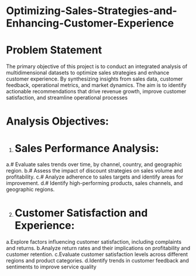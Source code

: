 # Optimizing-Sales-Strategies-and-Enhancing-Customer-Experience
# Problem Statement
The primary objective of this project is to conduct an integrated analysis of
multidimensional datasets to optimize sales strategies and enhance customer
experience. By synthesizing insights from sales data, customer feedback,
operational metrics, and market dynamics.
The aim is to identify actionable recommendations that drive revenue growth,
improve customer satisfaction, and streamline operational processes

# Analysis Objectives:
1. # Sales Performance Analysis:
a.# Evaluate sales trends over time, by channel, country, and geographic region.
b.# Assess the impact of discount strategies on sales volume and profitability.
c.# Analyze adherence to sales targets and identify areas for improvement.
d.# Identify high-performing products, sales channels, and geographic regions.

2.  # Customer Satisfaction and Experience:
a.Explore factors influencing customer satisfaction, including complaints and returns.
b.Analyze return rates and their implications on profitability and customer retention.
c.Evaluate customer satisfaction levels across different regions and product categories.
d.Identify trends in customer feedback and sentiments to improve service quality
